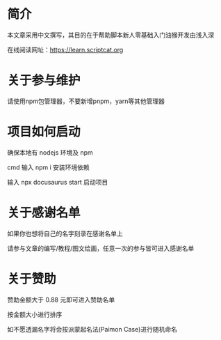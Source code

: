 # 简介

本文章采用中文撰写，其目的在于帮助脚本新人零基础入门油猴开发由浅入深

在线阅读网址：https://learn.scriptcat.org

# 关于参与维护

请使用npm包管理器，不要新增pnpm，yarn等其他管理器


# 项目如何启动

确保本地有 nodejs 环境及 npm

cmd 输入 npm i 安装环境依赖

输入 npx docusaurus start 启动项目

# 关于感谢名单

如果你也想将自己的名字刻录在感谢名单上

请参与文章的编写/教程/图文绘画，任意一次的参与皆可进入感谢名单

# 关于赞助

赞助金额大于 0.88 元即可进入赞助名单

按金额大小进行排序

如不愿透漏名字将会按派蒙起名法(Paimon Case)进行随机命名
